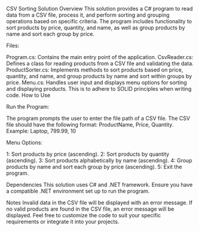 CSV Sorting Solution
Overview
This solution provides a C# program to read data from a CSV file, process it, and perform sorting and grouping operations based on specific criteria. The program includes functionality to sort products by price, quantity, and name, as well as group products by name and sort each group by price.

Files:

Program.cs: Contains the main entry point of the application.
CsvReader.cs: Defines a class for reading products from a CSV file and validating the data.
ProductSorter.cs: Implements methods to sort products based on price, quantity, and name, and group products by name and sort within groups by price.
Menu.cs: Handles user input and displays menu options for sorting and displaying products.
This is to adhere to SOLID principles when writing code.
How to Use

Run the Program:

The program prompts the user to enter the file path of a CSV file.
The CSV file should have the following format: ProductName, Price, Quantity.
Example: Laptop, 799.99, 10

Menu Options:

1: Sort products by price (ascending).
2: Sort products by quantity (ascending).
3: Sort products alphabetically by name (ascending).
4: Group products by name and sort each group by price (ascending).
5: Exit the program.

Dependencies
This solution uses C# and .NET framework. Ensure you have a compatible .NET environment set up to run the program.

Notes
Invalid data in the CSV file will be displayed with an error message.
If no valid products are found in the CSV file, an error message will be displayed.
Feel free to customize the code to suit your specific requirements or integrate it into your projects.
